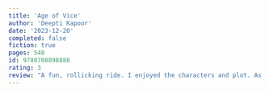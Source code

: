 ```yaml
---
title: 'Age of Vice'
author: 'Deepti Kapoor'
date: '2023-12-20'
completed: false
fiction: true
pages: 548
id: 9780708898888
rating: 3
review: "A fun, rollicking ride. I enjoyed the characters and plot. As I continue to indulge my soft spot for stories based in India."
---
```

